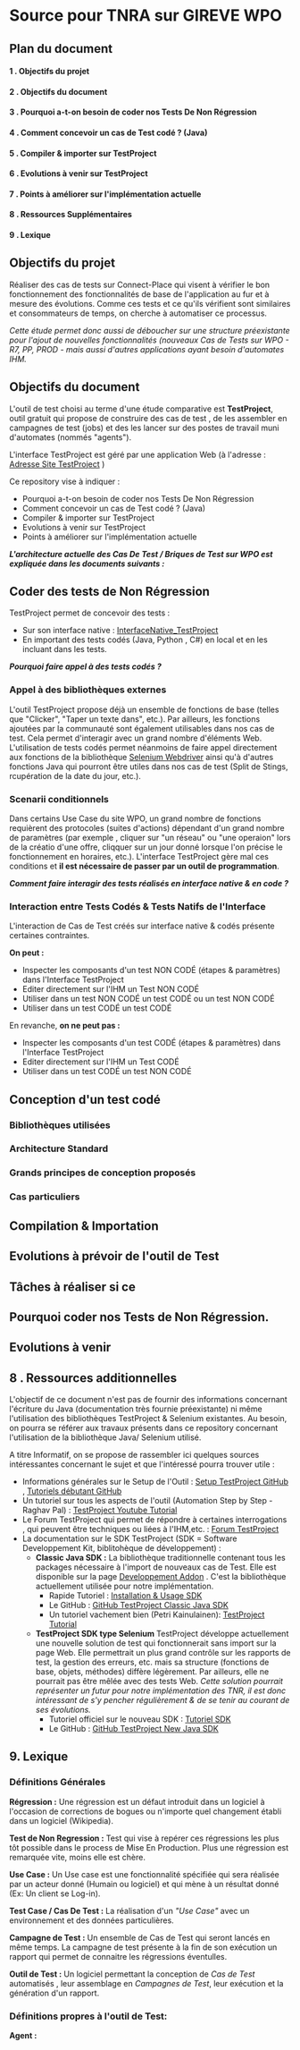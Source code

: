 # Source pour TNRA sur GIREVE WPO

## Plan du document
#### 1 . Objectifs du projet 
#### 2 . Objectifs du document
#### 3 . Pourquoi a-t-on besoin de coder nos Tests De Non Régression
#### 4 . Comment concevoir un cas de Test codé ? (Java)
#### 5 . Compiler & importer sur TestProject
#### 6 . Evolutions à venir sur TestProject
#### 7 . Points à améliorer sur l'implémentation actuelle
#### 8 . Ressources Supplémentaires
#### 9 . Lexique


## Objectifs du projet 

Réaliser des cas de tests sur Connect-Place qui visent à vérifier le bon fonctionnement des fonctionnalités de base de l'application au fur et à mesure des évolutions.
Comme ces tests et ce qu'ils vérifient sont similaires et consommateurs de temps, on cherche à automatiser ce processus.

*Cette étude permet donc aussi de déboucher sur une structure préexistante pour l'ajout de nouvelles fonctionnalités (nouveaux Cas de Tests sur WPO - R7, PP, PROD -  mais aussi d'autres applications ayant besoin d'automates IHM.*


## Objectifs du document

L'outil de test choisi au terme d'une étude comparative est **TestProject**, outil gratuit qui propose de construire des cas de test , de les assembler en campagnes de test (jobs) et des les lancer sur des postes de travail muni d'automates (nommés "agents"). 

L'interface TestProject est géré par une application Web (à l'adresse  : [Adresse Site TestProject](https://app.testproject.io/#/projects/)  )

Ce repository vise à indiquer :
- Pourquoi a-t-on besoin de coder nos Tests De Non Régression
- Comment concevoir un cas de Test codé ? (Java)
- Compiler & importer sur TestProject
- Evolutions à venir sur TestProject
- Points à améliorer sur l'implémentation actuelle

***L'architecture actuelle des Cas De Test / Briques de Test sur WPO est expliquée dans les documents suivants :***



## Coder des tests de Non Régression
TestProject permet de concevoir des tests : 
-   Sur son interface native : 
[InterfaceNative_TestProject](/images/ConceptionCasDeTest_IHMTP.PNG "Interface native")
-   En important des tests codés (Java, Python , C#) en local et en les incluant dans les tests.

__*Pourquoi faire appel à des tests codés ?*__
### Appel à des bibliothèques externes
L'outil TestProject propose déjà un ensemble de fonctions de base (telles que "Clicker", "Taper un texte dans", etc.). Par ailleurs, les fonctions ajoutées par la communauté sont également utilisables dans nos cas de test. Cela permet d'interagir avec un grand nombre d'éléments Web. 
L'utilisation de tests codés permet néanmoins de faire appel directement aux fonctions de la bibliothèque [Selenium Webdriver](https://www.selenium.dev/documentation/en/webdriver/) ainsi qu'à d'autres fonctions Java qui pourront être utiles dans nos cas de test (Split de Stings, rcupération de la date du jour, etc.).

### Scenarii conditionnels
Dans certains Use Case du site WPO, un grand nombre de fonctions requièrent des protocoles (suites d'actions) dépendant d'un grand nombre de paramètres (par exemple , cliquer sur "un réseau" ou "une operaion" lors de la créatio d'une offre, cliqquer sur un jour donné lorsque l'on précise le fonctionnement en horaires, etc.). L'interface TestProject gère mal ces conditions et **il est nécessaire de passer par un outil de programmation**.

__*Comment faire interagir des tests réalisés en interface native & en code ?*__
### Interaction entre Tests Codés & Tests Natifs de l'Interface
L'interaction de Cas de Test créés sur interface native & codés présente certaines contraintes.

**On peut :**
-   Inspecter les composants d'un test NON CODÉ (étapes & paramètres) dans l'Interface TestProject
-   Editer directement sur l'IHM un Test NON CODÉ
-   Utiliser dans un test NON CODÉ un test CODÉ ou un test NON CODÉ
-   Utiliser dans un test CODÉ un test CODÉ

En revanche, **on ne peut pas :**
-   Inspecter les composants d'un test CODÉ (étapes & paramètres) dans l'Interface TestProject
-   Editer directement sur l'IHM un Test CODÉ
-   Utiliser dans un test CODÉ un test NON CODÉ


## Conception d'un test codé
### Bibliothèques utilisées
### Architecture Standard
### Grands principes de conception proposés
### Cas particuliers

## Compilation & Importation

## Evolutions à prévoir de l'outil de Test

## Tâches à réaliser si ce




## Pourquoi coder nos Tests de Non Régression.





## Evolutions à venir









## 8 . Ressources additionnelles

L'objectif de ce document n'est pas de fournir des informations concernant l'écriture du Java (documentation très fournie préexistante) ni même l'utilisation des bibliothèques TestProject & Selenium existantes. Au besoin, on pourra se référer aux travaux présents dans ce repository concernant l'utilisation de la bibliothèque Java/ Selenium utilisé.

A titre Informatif, on se propose de rassembler ici quelques sources intéressantes concernant le sujet et que l'intéressé pourra trouver utile : 
- Informations générales sur le Setup de l'Outil : [Setup TestProject GitHub](https://github.com/testproject-io/docs) , [Tutoriels débutant GitHub](https://github.com/testproject-io/docs/tree/master/getting-started)
- Un tutoriel sur tous les aspects de l'outil (Automation Step by Step - Raghav Pal) : [TestProject Youtube Tutorial](https://youtu.be/MsgX5oNAh7k)
- Le Forum TestProject qui permet de répondre à certaines interrogations , qui peuvent être techniques ou liées à l'IHM,etc. : [Forum TestProject](https://forum.testproject.io/)
- La documentation sur le SDK TestProject (SDK = Software Developpement Kit, biblitohèque de développement) :
    - **Classic Java SDK :** La bibliothèque traditionnelle contenant tous les packages nécessaire à l'import de nouveaux cas de Test. Elle est disponible sur la page [Developpement Addon](https://app.testproject.io/#/integrations/develop-addon) . C'est la bibliothèque actuellement utilisée pour notre implémentation.
        - Rapide Tutoriel : [Installation & Usage SDK](https://testproject.io/selenium-appium-powered-sdk/)
        - Le GitHub : [GitHub TestProject Classic Java SDK](https://github.com/testproject-io/java-sdk-examples)
        - Un tutoriel vachement bien (Petri Kainulainen): [TestProject Tutorial](https://www.petrikainulainen.net/testproject-tutorial/)
    - **TestProject SDK type Selenium** TestProject développe actuellement une nouvelle solution de test qui fonctionnerait sans import sur la page Web. Elle permettrait un plus grand contrôle sur les rapports de test, la gestion des erreurs, etc. mais sa structure (fonctions de base, objets, méthodes) diffère légèrement. Par ailleurs, elle ne pourrait pas être mêlée avec des tests Web. *Cette solution pourrait représenter un futur pour notre implémentation des TNR, il est donc intéressant de s'y pencher régulièrement & de se tenir au courant de ses évolutions.*
        - Tutoriel officiel sur le nouveau SDK : [Tutoriel SDK](https://docs.testproject.io/testproject-sdk/java-sdk)
        - Le GitHub : [GitHub TestProject New Java SDK](https://github.com/testproject-io/java-sdk)





## 9. Lexique

### Définitions Générales
**Régression :** Une régression est un défaut introduit dans un logiciel à l'occasion de corrections de bogues ou n'importe quel changement établi dans un logiciel (Wikipedia).

**Test de Non Regression :** Test qui vise à repérer ces régressions les plus tôt possible dans le process de Mise En Production. Plus une régression est remarquée vite, moins elle est chère.

**Use Case :** Un Use case est une fonctionnalité spécifiée qui sera réalisée par un acteur donné (Humain ou logiciel) et qui mène à un résultat donné (Ex: Un client se Log-in).

**Test Case / Cas De Test :** La réalisation d'un *"Use Case"* avec un environnement et des données particulières.

**Campagne de Test :** Un ensemble de Cas de Test qui seront lancés en même temps. La campagne de test présente à la fin de son exécution un rapport qui permet de connaitre les régressions éventulles.

**Outil de Test :** Un logiciel permettant la conception de *Cas de Test* automatisés , leur assemblage en *Campagnes de Test*, leur exécution et la génération d'un rapport.

### Définitions propres à l'outil de Test:

**Agent :**